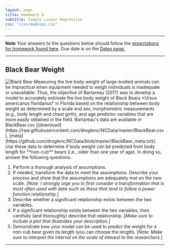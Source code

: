 ```yaml
---
layout: page
title: Homework 5
subtitle: Simple Linear Regression
css: "/css/modules.css"
---
```


----

<div class="alert alert-warning">
  <strong>Note</strong> Your answers to the questions below should follow the <a href="../../resources/hwformat" target="_blank">expectations for homework found here</a>. Due date is on the <a href="../../resources/Dates-Current" target="_blank">Dates page.</a>
</div>

----

## Black Bear Weight
<img src="../zimgs/black-bear.jpg.jpg" alt="Black Bear" class="img-right">
Measuring the live body weight of large-bodied animals can be impractical when equipment needed to weigh individuals is inadequate or unavailable. Thus, the objective of Bartareau (2017) was to develop a model to accurately estimate the live body weight of Black Bears *Ursus americanus floridanus* in Florida based on the relationship between body weight as determined by a scale and sex, morphometric measurements (e.g., body length and chest girth), and age predictor variables that are more easily obtained in the field. Bartareau's data are available in BlackBear.csv  ([download](https://raw.githubusercontent.com/droglenc/NCData/master/BlackBear.csv), [meta](https://github.com/droglenc/NCData/blob/master/BlackBear_meta.txt)). Use these data to determine if body weight can be predicted from body length for **non-cub** bears (i.e., older than one year of age). In doing so, answer the following questions.

1. Perform a thorough analysis of assumptions.
1. If needed, transform the data to meet the assumptions. Describe your process and show that the assumptions are adequately met on the new scale. [*Note: I strongly urge you to first consider a transformation that is most often used with data such as these that tend to follow a power function relationship.*]
1. Describe whether a significant relationship exists between the two variables.
1. If a significant relationship exists between the two variables, then carefully (and thoroughly) describe that relationship. [*Make sure to include a plot that illustrates your description.*]
1. Demonstrate how your model can be used to predict the weight for a non-cub bear given its length (you can choose the length). [*Note: Make sure to interpret the interval on the scale of interest to the researchers.*]

----
